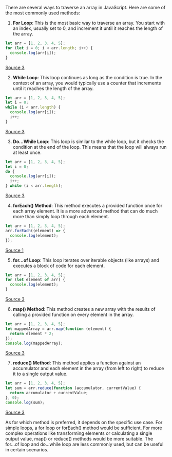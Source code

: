 There are several ways to traverse an array in JavaScript. Here are some of the most commonly used methods:

1. **For Loop**: This is the most basic way to traverse an array. You start with an index, usually set to 0, and increment it until it reaches the length of the array.

```javascript
let arr = [1, 2, 3, 4, 5];
for (let i = 0; i < arr.length; i++) {
  console.log(arr[i]);
}
```

[Source 3](https://mistershadrack.medium.com/different-ways-to-iterate-over-arrays-in-javascript-a2da0eb292d7)

2. **While Loop**: This loop continues as long as the condition is true. In the context of an array, you would typically use a counter that increments until it reaches the length of the array.

```javascript
let arr = [1, 2, 3, 4, 5];
let i = 0;
while (i < arr.length) {
  console.log(arr[i]);
  i++;
}
```

[Source 3](https://mistershadrack.medium.com/different-ways-to-iterate-over-arrays-in-javascript-a2da0eb292d7)

3. **Do...While Loop**: This loop is similar to the while loop, but it checks the condition at the end of the loop. This means that the loop will always run at least once.

```javascript
let arr = [1, 2, 3, 4, 5];
let i = 0;
do {
  console.log(arr[i]);
  i++;
} while (i < arr.length);
```

[Source 3](https://mistershadrack.medium.com/different-ways-to-iterate-over-arrays-in-javascript-a2da0eb292d7)

4. **forEach() Method**: This method executes a provided function once for each array element. It is a more advanced method that can do much more than simply loop through each element.

```javascript
let arr = [1, 2, 3, 4, 5];
arr.forEach((element) => {
  console.log(element);
});
```

[Source 1](https://www.freecodecamp.org/news/how-to-loop-through-an-array-in-javascript-js-iterate-tutorial/)

5. **for...of Loop**: This loop iterates over iterable objects (like arrays) and executes a block of code for each element.

```javascript
let arr = [1, 2, 3, 4, 5];
for (let element of arr) {
  console.log(element);
}
```

[Source 3](https://mistershadrack.medium.com/different-ways-to-iterate-over-arrays-in-javascript-a2da0eb292d7)

6. **map() Method**: This method creates a new array with the results of calling a provided function on every element in the array.

```javascript
let arr = [1, 2, 3, 4, 5];
let mappedArray = arr.map(function (element) {
  return element * 2;
});
console.log(mappedArray);
```

[Source 3](https://mistershadrack.medium.com/different-ways-to-iterate-over-arrays-in-javascript-a2da0eb292d7)

7. **reduce() Method**: This method applies a function against an accumulator and each element in the array (from left to right) to reduce it to a single output value.

```javascript
let arr = [1, 2, 3, 4, 5];
let sum = arr.reduce(function (accumulator, currentValue) {
  return accumulator + currentValue;
}, 0);
console.log(sum);
```

[Source 3](https://mistershadrack.medium.com/different-ways-to-iterate-over-arrays-in-javascript-a2da0eb292d7)

As for which method is preferred, it depends on the specific use case. For simple loops, a for loop or forEach() method would be sufficient. For more complex operations like transforming elements or calculating a single output value, map() or reduce() methods would be more suitable. The for...of loop and do...while loop are less commonly used, but can be useful in certain scenarios.
